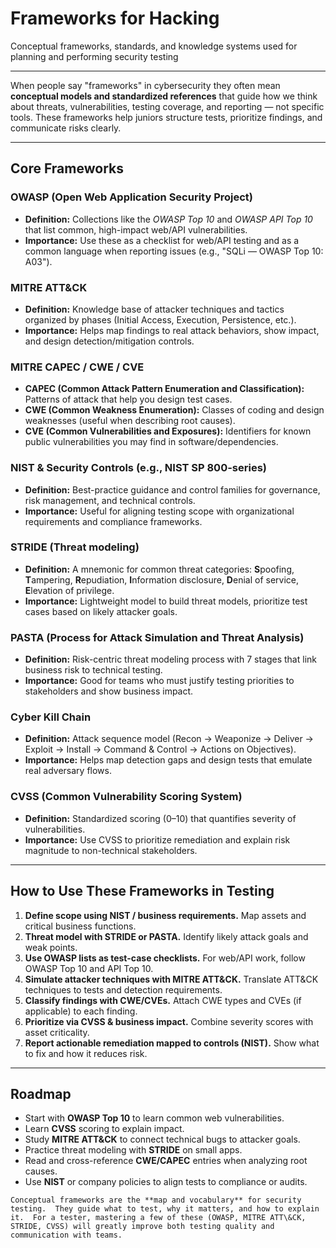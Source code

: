 # Frameworks for Hacking

Conceptual frameworks, standards, and knowledge systems used for planning and performing security testing

---

When people say "frameworks" in cybersecurity they often mean **conceptual models and standardized references** that guide how we think about threats, vulnerabilities, testing coverage, and reporting — not specific tools. These frameworks help juniors structure tests, prioritize findings, and communicate risks clearly.

---

## Core Frameworks 

### OWASP (Open Web Application Security Project)

* **Definition:** Collections like the *OWASP Top 10* and *OWASP API Top 10* that list common, high-impact web/API vulnerabilities.
* **Importance:** Use these as a checklist for web/API testing and as a common language when reporting issues (e.g., "SQLi — OWASP Top 10: A03").

### MITRE ATT\&CK

* **Definition:** Knowledge base of attacker techniques and tactics organized by phases (Initial Access, Execution, Persistence, etc.).
* **Importance:** Helps map findings to real attack behaviors, show impact, and design detection/mitigation controls.

### MITRE CAPEC / CWE / CVE

* **CAPEC (Common Attack Pattern Enumeration and Classification):** Patterns of attack that help you design test cases.
* **CWE (Common Weakness Enumeration):** Classes of coding and design weaknesses (useful when describing root causes).
* **CVE (Common Vulnerabilities and Exposures):** Identifiers for known public vulnerabilities you may find in software/dependencies.

### NIST & Security Controls (e.g., NIST SP 800-series)

* **Definition:** Best-practice guidance and control families for governance, risk management, and technical controls.
* **Importance:** Useful for aligning testing scope with organizational requirements and compliance frameworks.

### STRIDE (Threat modeling)

* **Definition:** A mnemonic for common threat categories: **S**poofing, **T**ampering, **R**epudiation, **I**nformation disclosure, **D**enial of service, **E**levation of privilege.
* **Importance:** Lightweight model to build threat models, prioritize test cases based on likely attacker goals.

### PASTA (Process for Attack Simulation and Threat Analysis)

* **Definition:** Risk-centric threat modeling process with 7 stages that link business risk to technical testing.
* **Importance:** Good for teams who must justify testing priorities to stakeholders and show business impact.

### Cyber Kill Chain

* **Definition:** Attack sequence model (Recon → Weaponize → Deliver → Exploit → Install → Command & Control → Actions on Objectives).
* **Importance:** Helps map detection gaps and design tests that emulate real adversary flows.

### CVSS (Common Vulnerability Scoring System)

* **Definition:** Standardized scoring (0–10) that quantifies severity of vulnerabilities.
* **Importance:** Use CVSS to prioritize remediation and explain risk magnitude to non-technical stakeholders.

---

## How to Use These Frameworks in Testing

1. **Define scope using NIST / business requirements.** Map assets and critical business functions.
2. **Threat model with STRIDE or PASTA.** Identify likely attack goals and weak points.
3. **Use OWASP lists as test-case checklists.** For web/API work, follow OWASP Top 10 and API Top 10.
4. **Simulate attacker techniques with MITRE ATT\&CK.** Translate ATT\&CK techniques to tests and detection requirements.
5. **Classify findings with CWE/CVEs.** Attach CWE types and CVEs (if applicable) to each finding.
6. **Prioritize via CVSS & business impact.** Combine severity scores with asset criticality.
7. **Report actionable remediation mapped to controls (NIST).** Show what to fix and how it reduces risk.

---

## Roadmap

* Start with **OWASP Top 10** to learn common web vulnerabilities.
* Learn **CVSS** scoring to explain impact.
* Study **MITRE ATT\&CK** to connect technical bugs to attacker goals.
* Practice threat modeling with **STRIDE** on small apps.
* Read and cross-reference **CWE/CAPEC** entries when analyzing root causes.
* Use **NIST** or company policies to align tests to compliance or audits.

`Conceptual frameworks are the **map and vocabulary** for security testing. 
They guide what to test, why it matters, and how to explain it. 
For a tester, mastering a few of these (OWASP, MITRE ATT\&CK, STRIDE, CVSS) will greatly improve both testing quality and communication with teams.`

